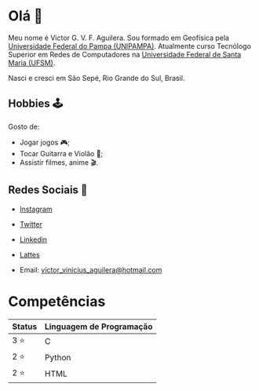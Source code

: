 # Olá 👋

Meu nome é Victor G. V. F. Aguilera. Sou formado em Geofísica pela [Universidade Federal do Pampa (UNIPAMPA)](https://cursos.unipampa.edu.br/cursos/geofisica/). Atualmente curso Tecnólogo Superior em Redes de Computadores na [Universidade Federal de Santa Maria (UFSM)](https://www.ufsm.br/cursos/graduacao/santa-maria/tecnologia-em-redes-de-computadores).

Nasci e cresci em São Sepé, Rio Grande do Sul, Brasil.

## Hobbies 🕹️

Gosto de:

* Jogar jogos 🎮;
* Tocar Guitarra e Violão 🎸;
* Assistir filmes, anime 🎬.


## Redes Sociais 📲

* [Instagram](https://www.instagram.com/_vtr.vini/)

* [Twitter](https://twitter.com/vtr_01_)

* [Linkedin](https://www.linkedin.com/in/victor-gustavo-vinicius-finger-aguilera-baa9b895/)

* [Lattes](http://lattes.cnpq.br/4356336612332166)

* Email: [victor_vinicius_aguilera@hotmail.com](victor_vinicius_aguilera@hotmail.com)

# Competências

Status | Linguagem de Programação 
-------|-------------------------
3 ⭐ | C
2 ⭐ | Python  
2 ⭐ | HTML